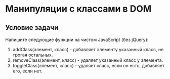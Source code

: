 # Манипуляции с классами в DOM

## Условие задачи

Напишите следующие функции на чистом JavaScript (без jQuery):

1. addClass(элемент, класс) - добавляет элементу указанный класс, не трогая остальных.
2. removeClass(элемент, класс) - удаляет указанный класс у элемента.
3. toggleClass(элемент, класс) - удаляет класс, если он есть, добавляет его, если нет.